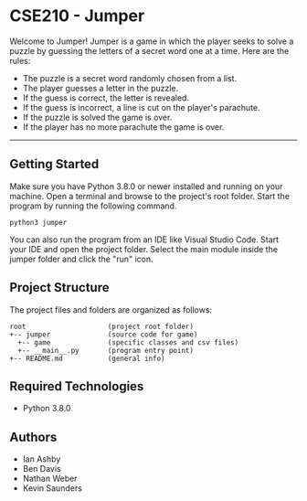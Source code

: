 # CSE210 - Jumper
Welcome to Jumper! Jumper is a game in which the player seeks to solve a puzzle by guessing the letters of a secret word one at a time. Here are the rules:

* The puzzle is a secret word randomly chosen from a list.
* The player guesses a letter in the puzzle.
* If the guess is correct, the letter is revealed.
* If the guess is incorrect, a line is cut on the player's parachute.
* If the puzzle is solved the game is over.
* If the player has no more parachute the game is over.

---
## Getting Started
Make sure you have Python 3.8.0 or newer installed and running on your machine. Open a terminal and browse to the project's root folder. Start the program by running the following command.
```
python3 jumper 
```
You can also run the program from an IDE like Visual Studio Code. Start your IDE and open the project folder. Select the main module inside the jumper folder and click the "run" icon.

## Project Structure
The project files and folders are organized as follows:
```
root                    (project root folder)
+-- jumper              (source code for game)
  +-- game              (specific classes and csv files)
  +-- __main__.py       (program entry point)
+-- README.md           (general info)
```

## Required Technologies
* Python 3.8.0

## Authors
* Ian Ashby
* Ben Davis
* Nathan Weber
* Kevin Saunders
